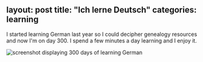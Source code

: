 layout: post
title:  "Ich lerne Deutsch"
categories: learning 
---


I started learning German last year so I could decipher genealogy resources and now I'm on day 300. I spend a few minutes a day learning and I enjoy it.

![screenshot displaying 300 days of learning German](/tanyaselvog.github.io/assets/duo.jpeg)